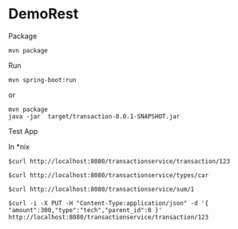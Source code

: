 # DemoRest
Package 
```
mvn package
```

Run 
```
mvn spring-boot:run
```
or
```
mvn package
java -jar  target/transaction-0.0.1-SNAPSHOT.jar
```
Test App

In *nix
```
$curl http://localhost:8080/transactionservice/transaction/123

$curl http://localhost:8080/transactionservice/types/car

$curl http://localhost:8080/transactionservice/sum/1

$curl -i -X PUT -H "Content-Type:application/json" -d '{ "amount":300,"type":"tech","parent_id":0 }' http://localhost:8080/transactionservice/transaction/123
```